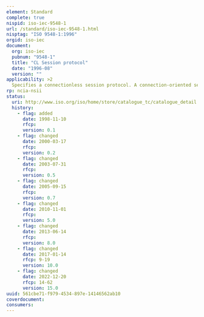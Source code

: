 ```yaml
---
element: Standard
complete: true
nispid: iso-iec-9548-1
url: /standard/iso-iec-9548-1.html
nisptag: "ISO 9548-1:1996"
orgid: iso-iec
document:
  org: iso-iec
  pubnum: "9548-1"
  title: "CL Session protocol"
  date: "1996-08"
  version: ""
applicability: >2
  Specifies a connectionless session protocol. A connection-oriented session protocol is specified in ITU-T-Rec. X.225 (ISO/IEC 8327-1).
rp: ncia-nsii
status:
  uri: http://www.iso.org/iso/home/store/catalogue_tc/catalogue_detail.htm?csnumber=17293
  history: 
    - flag: added
      date: 1998-11-10
      rfcp: 
      version: 0.1
    - flag: changed
      date: 2000-03-17
      rfcp: 
      version: 0.2
    - flag: changed
      date: 2003-07-31
      rfcp: 
      version: 0.5
    - flag: changed
      date: 2005-09-15
      rfcp: 
      version: 0.7
    - flag: changed
      date: 2010-11-01
      rfcp: 
      version: 5.0
    - flag: changed
      date: 2013-06-14
      rfcp: 
      version: 8.0
    - flag: changed
      date: 2017-01-14
      rfcp: 9-19
      version: 10.0
    - flag: changed
      date: 2022-12-20
      rfcp: 14-62
      version: 15.0
uuid: 561cbe71-f979-4534-897e-14146562ab10
coverdocument:
consumers:
---
```

